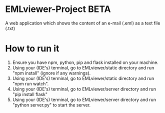 # EMLviewer-Project BETA
A web application which shows the content of an e-mail (.eml) as a text file (.txt)

# How to run it
1. Ensure you have npm, python, pip and flask installed on your machine.
2. Using your (IDE's) terminal, go to EMLviewer/static directory and run "npm install" (ignore if any warnings).
3. Using your (IDE's) terminal, go to EMLviewer/static directory and run "npm run watch".
4. Using your (IDE's) terminal, go to EMLviewer/server directory and run "pip install flask"
5. Using your (IDE's) terminal, go to EMLviewer/server directory and run "python server.py" to start the server.
